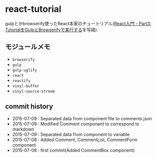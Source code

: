 # react-tutorial
gulpとかbrowserify使ったReact本家のチュートリアル([React入門 - Part3: TutorialをGulpとBrowserifyで実行する](http://masato.github.io/2014/12/28/react-tutorial/)を写経).

## モジュールメモ
- `browserify`
- `gulp`
- `gulp-uglify`
- `react`
- `reactify`
- `vinyl-buffer`
- `vinyl-source-stream`

## commit history
- 2015-07-09 : Separated data from component file to comments.json
- 2015-07-09 : Modified Comment component to correspond to markdown
- 2015-07-09 : Separated data from component to variable
- 2015-07-08 : Added Comment, CommentList, CommentForm component
- 2015-07-08 : first commit(Added CommentBox component)
